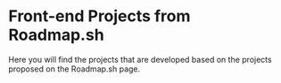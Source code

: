 # Front-end Projects from Roadmap.sh
Here you will find the projects that are developed based on the projects proposed on the Roadmap.sh page.
